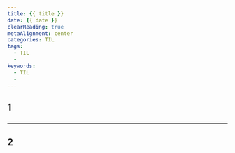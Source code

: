 ```yaml
---
title: {{ title }}
date: {{ date }}
clearReading: true
metaAlignment: center
categories: TIL
tags:
  - TIL
  - 
keywords:
  - TIL
  - 
---
```




<!-- excerpt -->

## 1
##### 


---


## 2 
##### 

